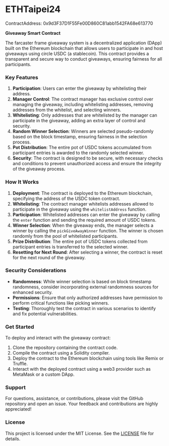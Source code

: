 # ETHTaipei24
 
ContractAddress: 0x9d3F37D1F55Fe00D860C81abb1542FA68e613770

**Giveaway Smart Contract**

The farcaster frame giveaway system is a decentralized application (DApp) built on the Ethereum blockchain that allows users to participate in and host giveaways using circle USDC (a stablecoin). This contract provides a transparent and secure way to conduct giveaways, ensuring fairness for all participants.

### Key Features

1. **Participation**: Users can enter the giveaway by whitelisting their address.
2. **Manager Control**: The contract manager has exclusive control over managing the giveaway, including whitelisting addresses, removing addresses from the whitelist, and selecting winners.
3. **Whitelisting**: Only addresses that are whitelisted by the manager can participate in the giveaway, adding an extra layer of control and security.
4. **Random Winner Selection**: Winners are selected pseudo-randomly based on the block timestamp, ensuring fairness in the selection process.
5. **Pot Distribution**: The entire pot of USDC tokens accumulated from participant entries is awarded to the randomly selected winner.
6. **Security**: The contract is designed to be secure, with necessary checks and conditions to prevent unauthorized access and ensure the integrity of the giveaway process.

### How It Works

1. **Deployment**: The contract is deployed to the Ethereum blockchain, specifying the address of the USDC token contract.
2. **Whitelisting**: The contract manager whitelists addresses allowed to participate in the giveaway using the `whitelistAddress` function.
3. **Participation**: Whitelisted addresses can enter the giveaway by calling the `enter` function and sending the required amount of USDC tokens.
4. **Winner Selection**: When the giveaway ends, the manager selects a winner by calling the `pickGiveAwayWinner` function. The winner is chosen randomly from the pool of whitelisted participants.
5. **Prize Distribution**: The entire pot of USDC tokens collected from participant entries is transferred to the selected winner.
6. **Resetting for Next Round**: After selecting a winner, the contract is reset for the next round of the giveaway.

### Security Considerations

- **Randomness**: While winner selection is based on block timestamp randomness, consider incorporating external randomness sources for enhanced security.
- **Permissions**: Ensure that only authorized addresses have permission to perform critical functions like picking winners.
- **Testing**: Thoroughly test the contract in various scenarios to identify and fix potential vulnerabilities.

### Get Started

To deploy and interact with the giveaway contract:

1. Clone the repository containing the contract code.
2. Compile the contract using a Solidity compiler.
3. Deploy the contract to the Ethereum blockchain using tools like Remix or Truffle.
4. Interact with the deployed contract using a web3 provider such as MetaMask or a custom DApp.

### Support

For questions, assistance, or contributions, please visit the GitHub repository and open an issue. Your feedback and contributions are highly appreciated!

### License

This project is licensed under the MIT License. See the [LICENSE](LICENSE) file for details.
